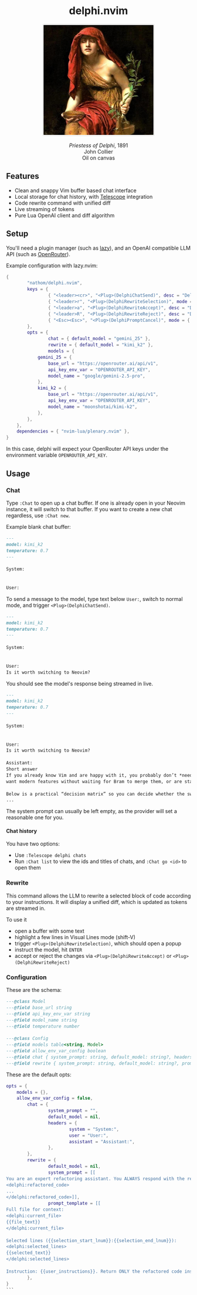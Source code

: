<h1 align="center">delphi.nvim</h1>

<p align="center">
  <img src="assets/pythia.jpg" alt="Pythia" width="300" style="border: 1px solid #ddd; border-radius: 4px; padding: 2px;">
</p>

<p align="center"><em>Priestess of Delphi</em>, 1891<br>John Collier<br>Oil on canvas</p>


## Features

- Clean and snappy Vim buffer based chat interface
- Local storage for chat history, with [Telescope](https://github.com/nvim-telescope/telescope.nvim) integration
- Code rewrite command with unified diff
- Live streaming of tokens
- Pure Lua OpenAI client and diff algorithm


## Setup 

You'll need a plugin manager (such as [lazy](https://github.com/folke/lazy.nvim)), and an OpenAI compatible
LLM API (such as [OpenRouter](https://openrouter.ai)).

Example configuration with lazy.nvim:

```lua
{
        "nathom/delphi.nvim",
        keys = {
                { "<leader><cr>", "<Plug>(DelphiChatSend)", desc = "Delphi: send chat" },
                { "<leader>r", "<Plug>(DelphiRewriteSelection)", mode = "x", desc = "Delphi: rewrite selection" },
                { "<leader>a", "<Plug>(DelphiRewriteAccept)", desc = "Delphi: accept rewrite" },
                { "<leader>R", "<Plug>(DelphiRewriteReject)", desc = "Delphi: reject rewrite" },
                { "<Esc><Esc>", "<Plug>(DelphiPromptCancel)", mode = { "n", "i" }, desc = "Delphi: cancel prompt" },
        },
        opts = {
                chat = { default_model = "gemini_25" },
                rewrite = { default_model = "kimi_k2" },
                models = {
			gemini_25 = {
				base_url = "https://openrouter.ai/api/v1",
				api_key_env_var = "OPENROUTER_API_KEY",
				model_name = "google/gemini-2.5-pro",
			},
			kimi_k2 = {
				base_url = "https://openrouter.ai/api/v1",
				api_key_env_var = "OPENROUTER_API_KEY",
				model_name = "moonshotai/kimi-k2",
			},
		},
	},
	dependencies = { "nvim-lua/plenary.nvim" },
}
```

In this case, delphi will expect your OpenRouter API keys under the environment variable `OPENROUTER_API_KEY`.

## Usage

### Chat

Type `:Chat` to open up a chat buffer. If one is already open
in your Neovim instance, it will switch to that buffer. If you want to create a new chat regardless, use `:Chat new`.

Example blank chat buffer:


```md
---
model: kimi_k2
temperature: 0.7
---

System:


User:

```

To send a message to the model, type text below `User:`, switch to normal mode, and trigger `<Plug>(DelphiChatSend)`.


```md
---
model: kimi_k2
temperature: 0.7
---

System:


User:
Is it worth switching to Neovim?
```

You should see the model's response being streamed in live.

```md
---
model: kimi_k2
temperature: 0.7
---

System:


User:
Is it worth switching to Neovim?

Assistant:
Short answer  
If you already know Vim and are happy with it, you probably don’t *need* to switch—but if you enjoy experimenting,
want modern features without waiting for Bram to merge them, or are starting from scratch, Neovim is almost always the better choice today.

Below is a practical “decision matrix” so you can decide whether the switch is worth the one-time migration cost for *you*.
...
```

The system prompt can usually be left empty, as the provider will set a reasonable one for you.

#### Chat history

You have two options:

- Use `:Telescope delphi chats`
- Run `:Chat list` to view the ids and titles of chats, and `:Chat go <id>` to open them

### Rewrite

This command allows the LLM to rewrite a selected block of code according
to your instructions. It will display a unified diff, which is updated as
tokens are streamed in.

To use it

- open a buffer with some text
- highlight a few lines in Visual Lines mode (shift-V)
- trigger `<Plug>(DelphiRewriteSelection)`, which should open a popup
- instruct the model, hit `ENTER`
- accept or reject the changes via `<Plug>(DelphiRewriteAccept)` or `<Plug>(DelphiRewriteReject)`

### Configuration

These are the schema:

```lua
---@class Model
---@field base_url string
---@field api_key_env_var string
---@field model_name string
---@field temperature number

---@class Config
---@field models table<string, Model>
---@field allow_env_var_config boolean
---@field chat { system_prompt: string, default_model: string?, headers: { system: string, user: string, assistant: string } }
---@field rewrite { system_prompt: string, default_model: string?, prompt_template: string }
```

These are the default opts:

````lua
opts = {
	models = {},
	allow_env_var_config = false,
        chat = {
                system_prompt = "",
                default_model = nil,
                headers = {
                        system = "System:",
                        user = "User:",
                        assistant = "Assistant:",
                },
        },
        rewrite = {
                default_model = nil,
                system_prompt = [[
You are an expert refactoring assistant. You ALWAYS respond with the rewritten code or text enclosed in <delphi:refactored_code> tags:
<delphi:refactored_code>
...
</delphi:refactored_code>]],
                prompt_template = [[
Full file for context:
<delphi:current_file>
{{file_text}}
</delphi:current_file>

Selected lines ({{selection_start_lnum}}:{{selection_end_lnum}}):
<delphi:selected_lines>
{{selected_text}}
</delphi:selected_lines>

Instruction: {{user_instructions}}. Return ONLY the refactored code inside <delphi:refactored_code> tags. Preserve formatting unless told otherwise. Try to keep the diff minimal while following the instructions exactly.]],
        },
}
```
